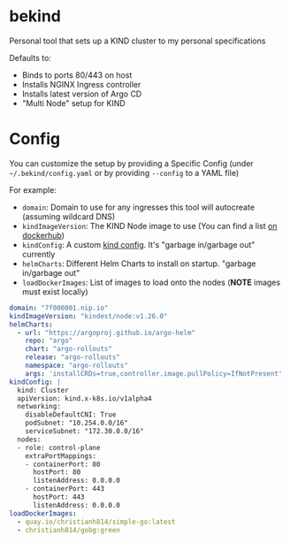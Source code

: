 # bekind
Personal tool that sets up a KIND cluster to my personal specifications

Defaults to:

* Binds to ports 80/443 on host
* Installs NGINX Ingress controller
* Installs latest version of Argo CD
* "Multi Node" setup for KIND

# Config

You can customize the setup by providing a Specific Config (under `~/.bekind/config.yaml` or by providing `--config` to a YAML file)

For example:

* `domain`: Domain to use for any ingresses this tool will autocreate (assuming wildcard DNS)
* `kindImageVersion`: The KIND Node image to use (You can find a list [on dockerhub](https://hub.docker.com/r/kindest/node/tags))
* `kindConfig`: A custom [kind config](https://kind.sigs.k8s.io/docs/user/configuration/). It's "garbage in/garbage out" currently
* `helmCharts`: Different Helm Charts to install on startup. "garbage in/garbage out"
* `loadDockerImages`: List of images to load onto the nodes (**NOTE** images must exist locally)

```yaml
domain: "7f000001.nip.io"
kindImageVersion: "kindest/node:v1.26.0"
helmCharts:
  - url: "https://argoproj.github.io/argo-helm"
    repo: "argo"
    chart: "argo-rollouts"
    release: "argo-rollouts"
    namespace: "argo-rollouts"
    args: 'installCRDs=true,controller.image.pullPolicy=IfNotPresent'
kindConfig: |
  kind: Cluster
  apiVersion: kind.x-k8s.io/v1alpha4
  networking:
    disableDefaultCNI: True
    podSubnet: "10.254.0.0/16"
    serviceSubnet: "172.30.0.0/16"
  nodes:
  - role: control-plane
    extraPortMappings:
    - containerPort: 80
      hostPort: 80
      listenAddress: 0.0.0.0
    - containerPort: 443
      hostPort: 443
      listenAddress: 0.0.0.0
loadDockerImages:
  - quay.io/christianh814/simple-go:latest
  - christianh814/gobg:green
```
